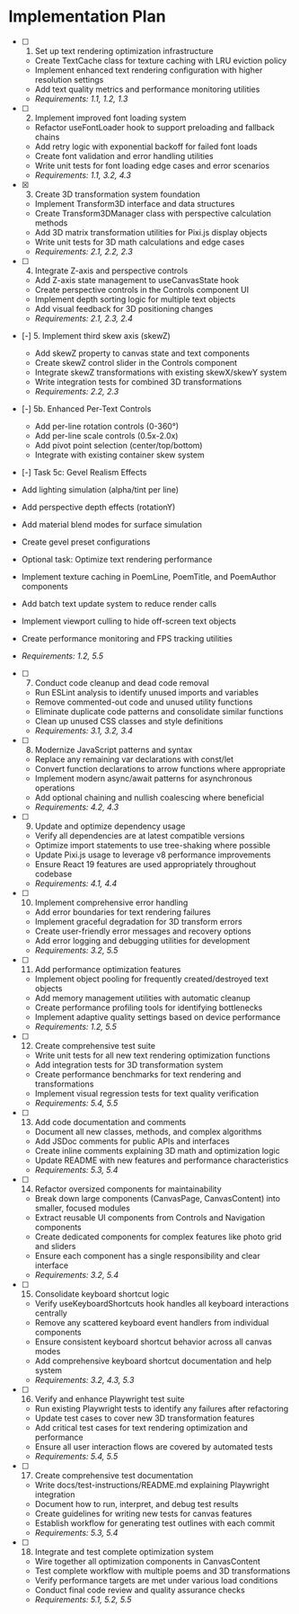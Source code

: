 # Implementation Plan

- [ ] 1. Set up text rendering optimization infrastructure

  - Create TextCache class for texture caching with LRU eviction policy
  - Implement enhanced text rendering configuration with higher resolution settings
  - Add text quality metrics and performance monitoring utilities
  - _Requirements: 1.1, 1.2, 1.3_

- [ ] 2. Implement improved font loading system

  - Refactor useFontLoader hook to support preloading and fallback chains
  - Add retry logic with exponential backoff for failed font loads
  - Create font validation and error handling utilities
  - Write unit tests for font loading edge cases and error scenarios
  - _Requirements: 1.1, 3.2, 4.3_

- [x] 3. Create 3D transformation system foundation




  - Implement Transform3D interface and data structures
  - Create Transform3DManager class with perspective calculation methods
  - Add 3D matrix transformation utilities for Pixi.js display objects
  - Write unit tests for 3D math calculations and edge cases
  - _Requirements: 2.1, 2.2, 2.3_

- [ ] 4. Integrate Z-axis and perspective controls

  - Add Z-axis state management to useCanvasState hook
  - Create perspective controls in the Controls component UI
  - Implement depth sorting logic for multiple text objects
  - Add visual feedback for 3D positioning changes
  - _Requirements: 2.1, 2.3, 2.4_

- [-] 5. Implement third skew axis (skewZ)

  - Add skewZ property to canvas state and text components
  - Create skewZ control slider in the Controls component
  - Integrate skewZ transformations with existing skewX/skewY system
  - Write integration tests for combined 3D transformations
  - _Requirements: 2.2, 2.3_

- [-] 5b. Enhanced Per-Text Controls
  - Add per-line rotation controls (0-360°)
  - Add per-line scale controls (0.5x-2.0x)
  - Add pivot point selection (center/top/bottom)
  - Integrate with existing container skew system

 - [-]  Task 5c: Gevel Realism Effects
  - Add lighting simulation (alpha/tint per line)
  - Add perspective depth effects (rotationY)
  - Add material blend modes for surface simulation
  - Create gevel preset configurations

-  Optional task: Optimize text rendering performance

  - Implement texture caching in PoemLine, PoemTitle, and PoemAuthor components
  - Add batch text update system to reduce render calls
  - Implement viewport culling to hide off-screen text objects
  - Create performance monitoring and FPS tracking utilities
  - _Requirements: 1.2, 5.5_

- [ ] 7. Conduct code cleanup and dead code removal

  - Run ESLint analysis to identify unused imports and variables
  - Remove commented-out code and unused utility functions
  - Eliminate duplicate code patterns and consolidate similar functions
  - Clean up unused CSS classes and style definitions
  - _Requirements: 3.1, 3.2, 3.4_

- [ ] 8. Modernize JavaScript patterns and syntax

  - Replace any remaining var declarations with const/let
  - Convert function declarations to arrow functions where appropriate
  - Implement modern async/await patterns for asynchronous operations
  - Add optional chaining and nullish coalescing where beneficial
  - _Requirements: 4.2, 4.3_

- [ ] 9. Update and optimize dependency usage

  - Verify all dependencies are at latest compatible versions
  - Optimize import statements to use tree-shaking where possible
  - Update Pixi.js usage to leverage v8 performance improvements
  - Ensure React 19 features are used appropriately throughout codebase
  - _Requirements: 4.1, 4.4_

- [ ] 10. Implement comprehensive error handling

  - Add error boundaries for text rendering failures
  - Implement graceful degradation for 3D transform errors
  - Create user-friendly error messages and recovery options
  - Add error logging and debugging utilities for development
  - _Requirements: 3.2, 5.5_

- [ ] 11. Add performance optimization features

  - Implement object pooling for frequently created/destroyed text objects
  - Add memory management utilities with automatic cleanup
  - Create performance profiling tools for identifying bottlenecks
  - Implement adaptive quality settings based on device performance
  - _Requirements: 1.2, 5.5_

- [ ] 12. Create comprehensive test suite

  - Write unit tests for all new text rendering optimization functions
  - Add integration tests for 3D transformation system
  - Create performance benchmarks for text rendering and transformations
  - Implement visual regression tests for text quality verification
  - _Requirements: 5.4, 5.5_

- [ ] 13. Add code documentation and comments

  - Document all new classes, methods, and complex algorithms
  - Add JSDoc comments for public APIs and interfaces
  - Create inline comments explaining 3D math and optimization logic
  - Update README with new features and performance characteristics
  - _Requirements: 5.3, 5.4_

- [ ] 14. Refactor oversized components for maintainability

  - Break down large components (CanvasPage, CanvasContent) into smaller, focused modules
  - Extract reusable UI components from Controls and Navigation components
  - Create dedicated components for complex features like photo grid and sliders
  - Ensure each component has a single responsibility and clear interface
  - _Requirements: 3.2, 5.4_

- [ ] 15. Consolidate keyboard shortcut logic

  - Verify useKeyboardShortcuts hook handles all keyboard interactions centrally
  - Remove any scattered keyboard event handlers from individual components
  - Ensure consistent keyboard shortcut behavior across all canvas modes
  - Add comprehensive keyboard shortcut documentation and help system
  - _Requirements: 3.2, 4.3, 5.3_

- [ ] 16. Verify and enhance Playwright test suite

  - Run existing Playwright tests to identify any failures after refactoring
  - Update test cases to cover new 3D transformation features
  - Add critical test cases for text rendering optimization and performance
  - Ensure all user interaction flows are covered by automated tests
  - _Requirements: 5.4, 5.5_

- [ ] 17. Create comprehensive test documentation

  - Write docs/test-instructions/README.md explaining Playwright integration
  - Document how to run, interpret, and debug test results
  - Create guidelines for writing new tests for canvas features
  - Establish workflow for generating test outlines with each commit
  - _Requirements: 5.3, 5.4_

- [ ] 18. Integrate and test complete optimization system
  - Wire together all optimization components in CanvasContent
  - Test complete workflow with multiple poems and 3D transformations
  - Verify performance targets are met under various load conditions
  - Conduct final code review and quality assurance checks
  - _Requirements: 5.1, 5.2, 5.5_
